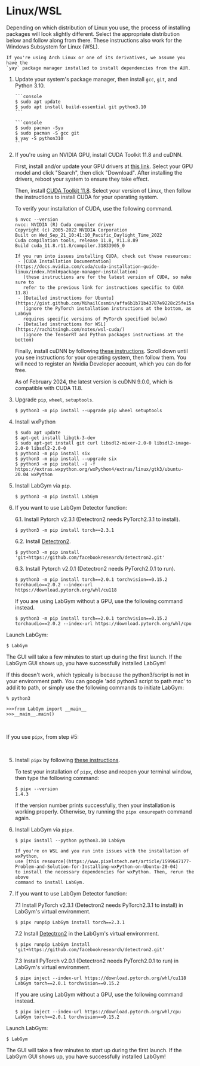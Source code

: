 # Linux/WSL

Depending on which distribution of Linux you use, the process of installing
packages will look slightly different. Select the appropriate distribution
below and follow along from there. These instructions also work for the
Windows Subsystem for Linux (WSL).

```{note}
If you're using Arch Linux or one of its derivatives, we assume you have the 
`yay` package manager installed to install dependencies from the AUR.
```

1. Update your system's package manager, then install `gcc`, `git`, and 
   Python 3.10.

   ````{tab} Ubuntu/Debian/WSL
   ```console
   $ sudo apt update
   $ sudo apt install build-essential git python3.10
   ```
   ````

   ````{tab} Arch
   ```console
   $ sudo pacman -Syu
   $ sudo pacman -S gcc git
   $ yay -S python310
   ```
   ````

2. If you're using an NVIDIA GPU, install CUDA Toolkit 11.8 and cuDNN.

   First, install and/or update your GPU drivers at
   [this link](https://www.nvidia.com/Download/index.aspx). Select your GPU
   model and click "Search", then click "Download". After installing the
   drivers, reboot your system to ensure they take effect.

   Then, install [CUDA Toolkit 11.8](https://developer.nvidia.com/cuda-11-8-0-download-archive?target_os=Linux&target_arch=x86_64).
   Select your version of Linux, then follow the instructions to install CUDA
   for your operating system.

   To verify your installation of CUDA, use the following command.

   ```pwsh-session
   $ nvcc --version
   nvcc: NVIDIA (R) Cuda compiler driver
   Copyright (c) 2005-2022 NVIDIA Corporation
   Built on Wed_Sep_21_10:41:10_Pacific_Daylight_Time_2022
   Cuda compilation tools, release 11.8, V11.8.89
   Build cuda_11.8.r11.8/compiler.31833905_0
   ```

   ```{note}
   If you run into issues installing CUDA, check out these resources:
    - [CUDA Installation Documentation](https://docs.nvidia.com/cuda/cuda-installation-guide-linux/index.html#package-manager-installation)
      (these instructions are for the latest version of CUDA, so make sure to 
      refer to the previous link for instructions specific to CUDA 11.8)
    - [Detailed instructions for Ubuntu](https://gist.github.com/MihailCosmin/affa6b1b71b43787e9228c25fe15aeba)
      (ignore the PyTorch installation instructions at the bottom, as LabGym
      requires specific versions of PyTorch specified below)
    - [Detailed instructions for WSL](https://rachitsingh.com/notes/wsl-cuda/)
      (ignore the TensorRT and Python packages instructions at the bottom)
   ```

   Finally, install cuDNN by following [these instructions](https://docs.nvidia.com/deeplearning/cudnn/installation/linux.html#installing-on-linux). 
   Scroll down until you see instructions for your operating system, then
   follow them. You will need to register an Nvidia Developer account, which 
   you can do for free.

   As of February 2024, the latest version is cuDNN 9.0.0, which is compatible
   with CUDA 11.8.

3. Upgrade `pip`, `wheel`, `setuptools`.

   ```console
   $ python3 -m pip install --upgrade pip wheel setuptools
   ```
   
4. Install wxPython

   ```console
   $ sudo apt update
   $ apt-get install libgtk-3-dev
   $ sudo apt-get install git curl libsdl2-mixer-2.0-0 libsdl2-image-2.0-0 libsdl2-2.0-0
   $ python3 -m pip install six
   $ python3 -m pip install --upgrade six
   $ python3 -m pip install -U -f https://extras.wxpython.org/wxPython4/extras/linux/gtk3/ubuntu-20.04 wxPython
   ```

5. Install LabGym via `pip`.
 
   ```console
   $ python3 -m pip install LabGym
   ```

6. If you want to use LabGym Detector function:

   6.1. Install Pytorch v2.3.1 (Detectron2 needs PyTorch2.3.1 to install).
   
      ```console
      $ python3 -m pip install torch==2.3.1
      ```
   
   6.2. Install [Detectron2][].
   
      ```console
      $ python3 -m pip install 'git+https://github.com/facebookresearch/detectron2.git'
      ```
   
   6.3. Install Pytorch v2.0.1 (Detectron2 needs PyTorch2.0.1 to run).
   
      ```console
      $ python3 -m pip install torch==2.0.1 torchvision==0.15.2 torchaudio==2.0.2 --index-url https://download.pytorch.org/whl/cu118
      ```
   
      If you are using LabGym without a GPU, use the following command instead.
   
      ```console
      $ python3 -m pip install torch==2.0.1 torchvision==0.15.2 torchaudio==2.0.2 --index-url https://download.pytorch.org/whl/cpu
      ```

Launch LabGym:

   ```console
   $ LabGym
   ```

   The GUI will take a few minutes to start up during the first launch. If the 
   LabGym GUI shows up, you have successfully installed LabGym!

   If this doesn't work, which typically is because the python3/script is not in your environment path. You can google 'add python3 script to path mac' to add it to path, or simply use the following commands to initiate LabGym:

   ```console
   % python3

   >>>from LabGym import __main__
   >>>__main__.main()
   ```

&nbsp;

If you use `pipx`, from step #5:

&nbsp;
   

5. Install `pipx` by following 
   [these instructions](https://pipx.pypa.io/stable/installation/). 
   
   To test your installation of `pipx`, close and reopen your terminal window,
   then type the following command:

   ```console
   $ pipx --version
   1.4.3
   ```
   If the version number prints successfully, then your installation is working
   properly. Otherwise, try running the `pipx ensurepath` command again.

6. Install LabGym via `pipx`.
   
   ```console
   $ pipx install --python python3.10 LabGym
   ```
   
   ```{note}
   If you're on WSL and you run into issues with the installation of wxPython,
   use [this resource](https://www.pixelstech.net/article/1599647177-Problem-and-Solution-for-Installing-wxPython-on-Ubuntu-20-04)
   to install the necessary dependencies for wxPython. Then, rerun the above
   command to install LabGym.
   ```

7. If you want to use LabGym Detector function:

   7.1 Install PyTorch v2.3.1 (Detectron2 needs PyTorch2.3.1 to install) in LabGym's virtual environment.
   
      ```console
      $ pipx runpip LabGym install torch==2.3.1
      ```
   
   7.2 Install [Detectron2][] in the LabGym's virtual environment.
      
      ```console
      $ pipx runpip LabGym install 'git+https://github.com/facebookresearch/detectron2.git'
      ```
   
   7.3 Install PyTorch v2.0.1 (Detectron2 needs PyTorch2.0.1 to run) in LabGym's virtual environment.
   
      ```console
      $ pipx inject --index-url https://download.pytorch.org/whl/cu118 LabGym torch==2.0.1 torchvision==0.15.2
      ```
   
      If you are using LabGym without a GPU, use the following command instead.
   
      ```console
      $ pipx inject --index-url https://download.pytorch.org/whl/cpu LabGym torch==2.0.1 torchvision==0.15.2
      ```

Launch LabGym:

   ```console
   $ LabGym
   ```
   
   The GUI will take a few minutes to start up during the first launch. If the 
   LabGym GUI shows up, you have successfully installed LabGym!

[Detectron2]: https://github.com/facebookresearch/detectron2
